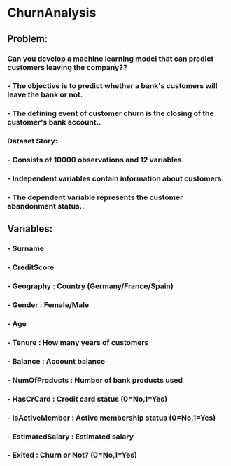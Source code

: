 # ChurnAnalysis



## Problem:

### **Can you develop a machine learning model that can predict customers leaving the company??**

### - The objective is to predict whether a bank's customers will leave the bank or not.

### - The defining event of customer churn is the closing of the customer's bank account..

### **Dataset Story:**

### - Consists of 10000 observations and 12 variables.
### - Independent variables contain information about customers.
### - The dependent variable represents the customer abandonment status..

## **Variables:**

### - Surname
### - CreditScore
### - Geography : Country (Germany/France/Spain)
### - Gender : Female/Male
### - Age
### - Tenure : How many years of customers
### - Balance : Account balance
### - NumOfProducts : Number of bank products used
### - HasCrCard : Credit card status (0=No,1=Yes)
### - IsActiveMember : Active membership status (0=No,1=Yes)
### - EstimatedSalary : Estimated salary
### - Exited : Churn or Not? (0=No,1=Yes)


